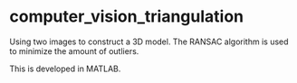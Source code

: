 # computer_vision_triangulation
Using two images to construct a 3D model. The RANSAC algorithm is used to minimize the amount of outliers.

This is developed in MATLAB.
